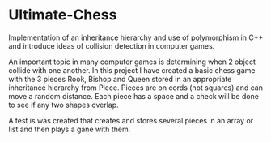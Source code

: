 # Ultimate-Chess
Implementation of an inheritance hierarchy and use of polymorphism in C++ and introduce ideas of collision detection in computer games. 

An important topic in many computer games is determining when 2 object collide with one another. In this project I have created a basic chess game with the 3 pieces Rook, Bishop and  Queen  stored in an  appropriate  inheritance  hierarchy from Piece. Pieces are on cords (not squares) and can move a random distance. Each piece has a space and a check will be done to see if any two shapes overlap.

A test is was created that creates and stores several pieces in an array or list and then plays a gane with them.
